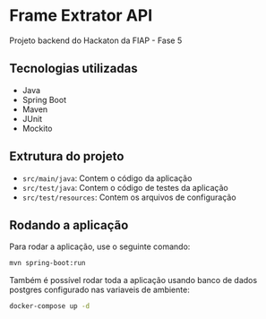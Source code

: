 # Frame Extrator API

Projeto backend do Hackaton da FIAP - Fase 5

## Tecnologias utilizadas

- Java
- Spring Boot
- Maven
- JUnit
- Mockito

## Extrutura do projeto

- `src/main/java`: Contem o código da aplicação
- `src/test/java`: Contem o código de testes da aplicação
- `src/test/resources`: Contem os arquivos de configuração

## Rodando a aplicação

Para rodar a aplicação, use o seguinte comando:

```sh
mvn spring-boot:run
```
Também é possível rodar toda a aplicação usando banco de dados postgres configurado nas variaveis de ambiente:

```sh
docker-compose up -d
```